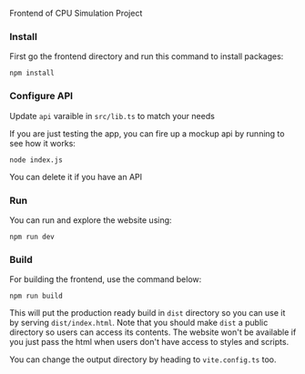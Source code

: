 Frontend of CPU Simulation Project

### Install
First go the frontend directory and run this command to install packages:

```
npm install
```

### Configure API
Update `api` varaible in `src/lib.ts` to match your needs

If you are just testing the app, you can fire up a mockup api by running to see how it works:
```
node index.js
```
You can delete it if you have an API

### Run
You can run and explore the website using:

```
npm run dev
```

### Build
For building the frontend, use the command below:

```
npm run build
```

This will put the production ready build in `dist` directory so you can use it by serving
`dist/index.html`. Note that you should make `dist` a public directory so users can access its contents.
The website won't be available if you just pass the html when users don't have access to styles and scripts.

You can change the output directory by heading to `vite.config.ts` too.